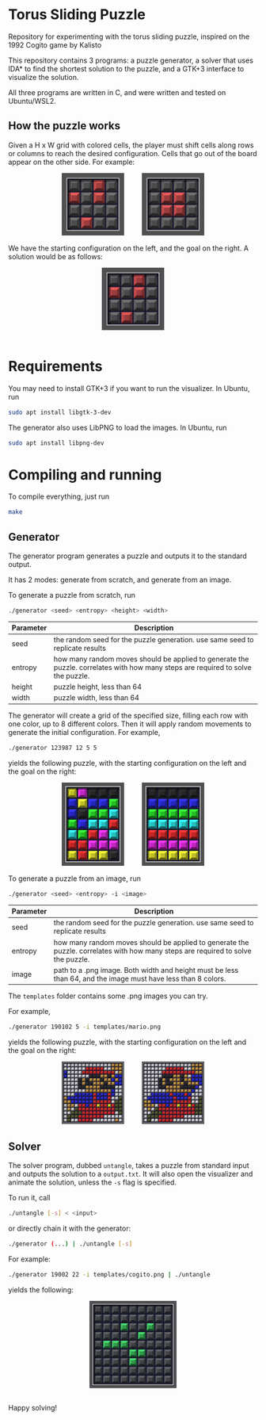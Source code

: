 # Torus Sliding Puzzle

Repository for experimenting with the torus sliding puzzle, inspired on the 1992 Cogito game by Kalisto

This repository contains 3 programs: a puzzle generator, a solver that uses IDA* to find the shortest solution to the puzzle, and a GTK+3 interface to visualize the solution. 

All three programs are written in C, and were written and tested on Ubuntu/WSL2.

## How the puzzle works

Given a H x W grid with colored cells, the player must shift cells along rows or columns to reach the desired configuration. Cells that go out of the board appear on the other side. For example:

<p align="center">
  <img alt="Light" src="assets/example_1_init.png" width="25%">
&nbsp; &nbsp; &nbsp; &nbsp;
  <img alt="Dark" src="assets/example_1_goal.png" width="25%">
</p>

We have the starting configuration on the left, and the goal on the right. A solution would be as follows:

<p align="center">
  <img src="assets/example_1_solution.gif"  width="25%" style="display:block; margin-left: auto; margin-right: auto;"/>
  <br/>
</p>

# Requirements

You may need to install GTK+3 if you want to run the visualizer. In Ubuntu, run

``` sh
sudo apt install libgtk-3-dev
```

The generator also uses LibPNG to load the images. In Ubuntu, run

``` sh
sudo apt install libpng-dev
```

# Compiling and running

To compile everything, just run

``` sh
make
```

## Generator

The generator program generates a puzzle and outputs it to the standard output. 

It has 2 modes: generate from scratch, and generate from an image. 

To generate a puzzle from scratch, run

``` sh
./generator <seed> <entropy> <height> <width>
```

Parameter | Description
---|---
seed|the random seed for the puzzle generation. use same seed to replicate results
entropy | how many random moves should be applied to generate the puzzle. correlates with how many steps are required to solve the puzzle.
height | puzzle height, less than 64
width | puzzle width, less than 64

The generator will create a grid of the specified size, filling each row with one color, up to 8 different colors. Then it will apply random movements to generate the initial configuration. For example,

``` sh
./generator 123987 12 5 5
```

yields the following puzzle, with the starting configuration on the left and the goal on the right:

<p align="center">
  <img alt="Light" src="assets/example_2_init.png" width="25%">
&nbsp; &nbsp; &nbsp; &nbsp;
  <img alt="Dark" src="assets/example_2_goal.png" width="25%">
</p>

To generate a puzzle from an image, run

``` sh
./generator <seed> <entropy> -i <image>
```

Parameter | Description
---|---
seed|the random seed for the puzzle generation. use same seed to replicate results
entropy | how many random moves should be applied to generate the puzzle. correlates with how many steps are required to solve the puzzle.
image | path to a .png image. Both width and height must be less than 64, and the image must have less than 8 colors.

The `templates` folder contains some .png images you can try.

For example, 

``` sh
./generator 190102 5 -i templates/mario.png
```

yields the following puzzle, with the starting configuration on the left and the goal on the right:

<p align="center">
  <img alt="Light" src="assets/example_3_init.png" width="25%">
&nbsp; &nbsp; &nbsp; &nbsp;
  <img alt="Dark" src="assets/example_3_goal.png" width="25%">
</p>



## Solver

The solver program, dubbed `untangle`, takes a puzzle from standard input and outputs the solution to a `output.txt`. It will also open the visualizer and animate the solution, unless the `-s` flag is specified.

To run it, call 

``` sh
./untangle [-s] < <input> 
```

or directly chain it with the generator:

``` sh
./generator (...) | ./untangle [-s] 
```

For example: 

```sh
./generator 19002 22 -i templates/cogito.png | ./untangle
```

yields the following: 
<p align="center">
  <img src="assets/example_4_solution.gif"  width="35%" style="display:block; margin-left: auto; margin-right: auto;"/>
  <br/>
</p>

Happy solving!
